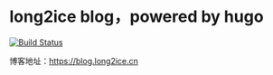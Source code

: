 # long2ice blog，powered by hugo

[![Build Status](https://travis-ci.com/long2ice/blog.svg?branch=master)](https://travis-ci.com/long2ice/blog)

博客地址：https://blog.long2ice.cn